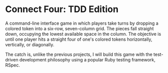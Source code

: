 # Connect Four: TDD Edition

A command-line interface game in which players take turns by dropping a colored token into a six-row, seven-column grid. The pieces fall straight down, occupying the lowest available space in the column. The objective is until one player hits a straight four of one's colored tokens horizontally, vertically, or diagonally.

The catch is, unlike the previous projects, I will build this game with the test-driven development philosophy using a popular Ruby testing framework, RSpec.